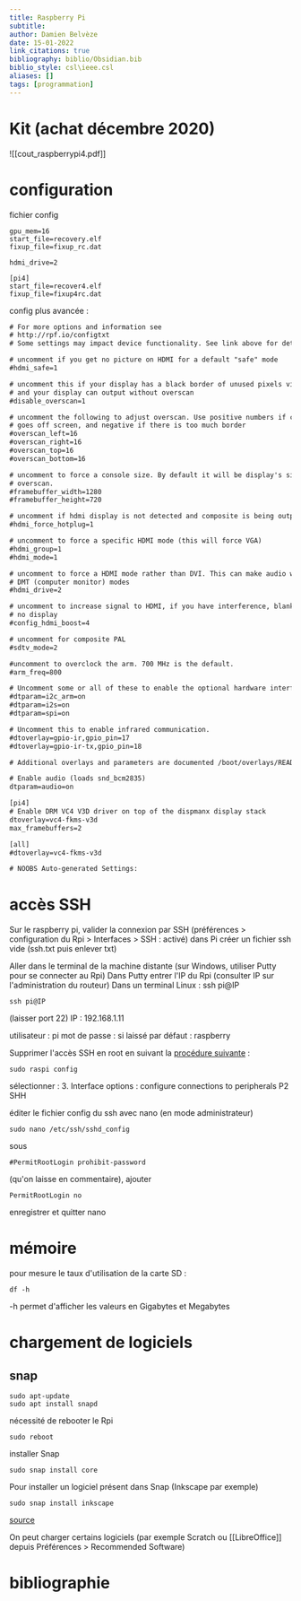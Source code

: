 ```yaml
---
title: Raspberry Pi
subtitle:
author: Damien Belvèze
date: 15-01-2022
link_citations: true
bibliography: biblio/Obsidian.bib
biblio_style: csl\ieee.csl
aliases: []
tags: [programmation]
---
```



# Kit (achat décembre 2020)

![[cout_raspberrypi4.pdf]]

# configuration
fichier config 

``````
gpu_mem=16
start_file=recovery.elf
fixup_file=fixup_rc.dat

hdmi_drive=2

[pi4]
start_file=recover4.elf
fixup_file=fixup4rc.dat
``````

config plus avancée : 

```txt
# For more options and information see
# http://rpf.io/configtxt
# Some settings may impact device functionality. See link above for details

# uncomment if you get no picture on HDMI for a default "safe" mode
#hdmi_safe=1

# uncomment this if your display has a black border of unused pixels visible
# and your display can output without overscan
#disable_overscan=1

# uncomment the following to adjust overscan. Use positive numbers if console
# goes off screen, and negative if there is too much border
#overscan_left=16
#overscan_right=16
#overscan_top=16
#overscan_bottom=16

# uncomment to force a console size. By default it will be display's size minus
# overscan.
#framebuffer_width=1280
#framebuffer_height=720

# uncomment if hdmi display is not detected and composite is being output
#hdmi_force_hotplug=1

# uncomment to force a specific HDMI mode (this will force VGA)
#hdmi_group=1
#hdmi_mode=1

# uncomment to force a HDMI mode rather than DVI. This can make audio work in
# DMT (computer monitor) modes
#hdmi_drive=2

# uncomment to increase signal to HDMI, if you have interference, blanking, or
# no display
#config_hdmi_boost=4

# uncomment for composite PAL
#sdtv_mode=2

#uncomment to overclock the arm. 700 MHz is the default.
#arm_freq=800

# Uncomment some or all of these to enable the optional hardware interfaces
#dtparam=i2c_arm=on
#dtparam=i2s=on
#dtparam=spi=on

# Uncomment this to enable infrared communication.
#dtoverlay=gpio-ir,gpio_pin=17
#dtoverlay=gpio-ir-tx,gpio_pin=18

# Additional overlays and parameters are documented /boot/overlays/README

# Enable audio (loads snd_bcm2835)
dtparam=audio=on

[pi4]
# Enable DRM VC4 V3D driver on top of the dispmanx display stack
dtoverlay=vc4-fkms-v3d
max_framebuffers=2

[all]
#dtoverlay=vc4-fkms-v3d

# NOOBS Auto-generated Settings:
```



# accès SSH

Sur le raspberry pi, valider la connexion par SSH 
(préférences > configuration du Rpi > Interfaces > SSH : activé)
dans Pi créer un fichier ssh vide (ssh.txt puis enlever txt)

Aller dans le terminal de la machine distante (sur Windows, utiliser Putty pour se connecter au Rpi)
Dans Putty entrer l'IP du Rpi (consulter IP sur l'administration du routeur)
Dans un terminal Linux : ssh pi@IP
``````
ssh pi@IP

``````
(laisser port 22)
IP : 192.168.1.11

utilisateur : pi
mot de passe :  si laissé par défaut : raspberry

Supprimer l'accès SSH en root en suivant la [procédure suivante](https://www.howtogeek.com/768053/how-to-ssh-into-your-raspberry-pi/) : 
``````
sudo raspi config
``````
sélectionner : 
3. Interface options : configure connections to peripherals
P2 SHH

éditer le fichier config du ssh avec nano (en mode administrateur)

``````
sudo nano /etc/ssh/sshd_config
``````

sous 
``````
#PermitRootLogin prohibit-password
``````
(qu'on laisse en commentaire), ajouter 
``````
PermitRootLogin no
``````

enregistrer et quitter nano

# mémoire

pour mesure le taux d'utilisation de la carte SD : 

``````
df -h
``````


-h permet d'afficher les valeurs en Gigabytes et Megabytes

# chargement de logiciels

## snap

``````
sudo apt-update
sudo apt install snapd
``````

nécessité de rebooter le Rpi

`````
sudo reboot
``````
 installer Snap

 ``````
 sudo snap install core
 ``````
 Pour installer un logiciel présent dans Snap (Inkscape par exemple)

 ``````
 sudo snap install inkscape
 ``````
 [source](https://snapcraft.io/install/inkscape/raspbian)

On peut charger certains logiciels (par exemple Scratch ou [[LibreOffice]] depuis Préférences > Recommended Software)



# bibliographie


